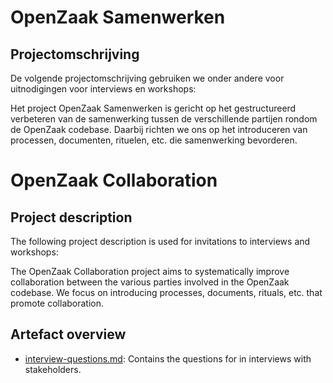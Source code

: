 # OpenZaak Samenwerken

## Projectomschrijving

De volgende projectomschrijving gebruiken we onder andere voor uitnodigingen voor interviews en workshops:

Het project OpenZaak Samenwerken is gericht op het gestructureerd verbeteren van de samenwerking tussen de verschillende partijen rondom de OpenZaak codebase. Daarbij richten we ons op het introduceren van processen, documenten, rituelen, etc. die samenwerking bevorderen.

# OpenZaak Collaboration

## Project description

The following project description is used for invitations to interviews and workshops:

The OpenZaak Collaboration project aims to systematically improve collaboration between the various parties involved in the OpenZaak codebase. We focus on introducing processes, documents, rituals, etc. that promote collaboration.

## Artefact overview

- [interview-questions.md](/interview-questions.md): Contains the questions for in interviews with stakeholders.
